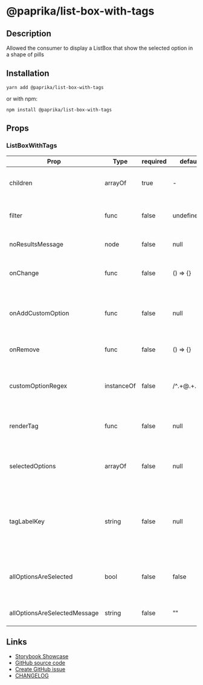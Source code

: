 <!-- start: Autogenerated - do not modify -->

# @paprika/list-box-with-tags

## Description

Allowed the consumer to display a ListBox that show the selected option in a shape of pills

## Installation

```
yarn add @paprika/list-box-with-tags
```

or with npm:

```
npm install @paprika/list-box-with-tags
```

## Props

### ListBoxWithTags

| Prop                         | Type       | required | default        | Description                                                                                                              |
| ---------------------------- | ---------- | -------- | -------------- | ------------------------------------------------------------------------------------------------------------------------ |
| children                     | arrayOf    | true     | -              | Child of type <ListBox.Option />, <ListBox.Divider />, etc                                                               |
| filter                       | func       | false    | undefined      | filter function for the ListBoxWithTags can be pair with ListBoxWithTags.filter                                          |
| noResultsMessage             | node       | false    | null           | String message to be display when there are not results                                                                  |
| onChange                     | func       | false    | () => {}       | Callback whenever the user change a selection on the ListBoxWithTags                                                     |
| onAddCustomOption            | func       | false    | null           | Callback whenever the user input a new custom option like some@email.com, pass undefined to ignore this behaviour        |
| onRemove                     | func       | false    | () => {}       | Callback once a tag is remove from the Trigger                                                                           |
| customOptionRegex            | instanceOf | false    | /^.+@.+\..+\$/ | Regex that match the input of the user and reports to onAddCustomOption. The default is a basic email regex              |
| renderTag                    | func       | false    | null           | Render prop to override the default Tag style, see example for it's uses.                                                |
| selectedOptions              | arrayOf    | false    | null           | An array of id that helps the ListBoxWithTags to known what elements are selected                                        |
| tagLabelKey                  | string     | false    | null           | Provides an alternative for rendering the Tag label instead of using the default [{label:value}] coming from the og data |
| allOptionsAreSelected        | bool       | false    | false          | When this is true, it will display a message indicating all options are selected on the popover                          |
| allOptionsAreSelectedMessage | string     | false    | ""             | Message to display when all options have been selected                                                                   |

<!-- end: Autogenerated - do not modify -->
<!-- content -->

<!-- eoContent -->

## Links

- [Storybook Showcase](https://paprika.highbond.com/?path=/story/forms-listboxwithtags--showcase)
- [GitHub source code](https://github.com/acl-services/paprika/tree/master/packages/ListBoxWithTags/src)
- [Create GitHub issue](https://github.com/acl-services/paprika/issues/new?label=[]&title=@paprika/list-box-with-tags%20[help]:%20your%20short%20description&body=%0A%23%20Help%20wanted%0A%0A%23%23%20Please%20write%20your%20question.%0A*A%20clear%20and%20concise%20description%20of%20what%20the%20question%20is*%0A%0A%23%23%20Additional%20context%0A*Add%20any%20other%20context%20or%20screenshots%20about%20your%20question%20here.*%0A)
- [CHANGELOG](https://github.com/acl-services/paprika/tree/master/packages/ListBoxWithTags/CHANGELOG.md)
